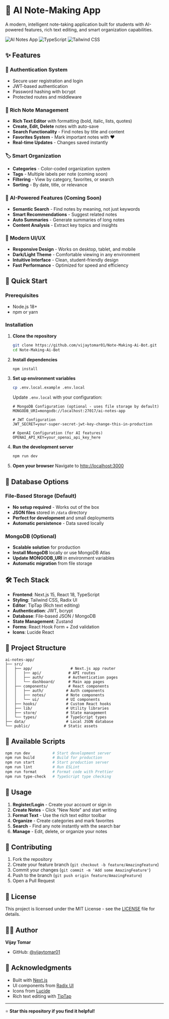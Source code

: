 
# 🤖 AI Note-Making App

A modern, intelligent note-taking application built for students with AI-powered features, rich text editing, and smart organization capabilities.

![AI Notes App](https://img.shields.io/badge/Next.js-15.3.5-black?style=for-the-badge&logo=next.js)
![TypeScript](https://img.shields.io/badge/TypeScript-5.0-blue?style=for-the-badge&logo=typescript)
![Tailwind CSS](https://img.shields.io/badge/Tailwind_CSS-3.0-38B2AC?style=for-the-badge&logo=tailwind-css)

## ✨ Features

### 🔐 **Authentication System**
- Secure user registration and login
- JWT-based authentication
- Password hashing with bcrypt
- Protected routes and middleware

### 📝 **Rich Note Management**
- **Rich Text Editor** with formatting (bold, italic, lists, quotes)
- **Create, Edit, Delete** notes with auto-save
- **Search Functionality** - Find notes by title and content
- **Favorites System** - Mark important notes with ❤️
- **Real-time Updates** - Changes saved instantly

### 🏷️ **Smart Organization**
- **Categories** - Color-coded organization system
- **Tags** - Multiple labels per note (coming soon)
- **Filtering** - View by category, favorites, or search
- **Sorting** - By date, title, or relevance

### 🤖 **AI-Powered Features** (Coming Soon)
- **Semantic Search** - Find notes by meaning, not just keywords
- **Smart Recommendations** - Suggest related notes
- **Auto Summaries** - Generate summaries of long notes
- **Content Analysis** - Extract key topics and insights

### 📱 **Modern UI/UX**
- **Responsive Design** - Works on desktop, tablet, and mobile
- **Dark/Light Theme** - Comfortable viewing in any environment
- **Intuitive Interface** - Clean, student-friendly design
- **Fast Performance** - Optimized for speed and efficiency

## 🚀 Quick Start

### Prerequisites
- Node.js 18+
- npm or yarn

### Installation

1. **Clone the repository**
   ```bash
   git clone https://github.com/vijaytomar01/Note-Making-Ai-Bot.git
   cd Note-Making-Ai-Bot
   ```

2. **Install dependencies**
   ```bash
   npm install
   ```

3. **Set up environment variables**
   ```bash
   cp .env.local.example .env.local
   ```

   Update `.env.local` with your configuration:
   ```env
   # MongoDB Configuration (optional - uses file storage by default)
   MONGODB_URI=mongodb://localhost:27017/ai-notes-app

   # JWT Configuration
   JWT_SECRET=your-super-secret-jwt-key-change-this-in-production

   # OpenAI Configuration (for AI features)
   OPENAI_API_KEY=your_openai_api_key_here
   ```

4. **Run the development server**
   ```bash
   npm run dev
   ```

5. **Open your browser**
   Navigate to [http://localhost:3000](http://localhost:3000)

## 💾 Database Options

### File-Based Storage (Default)
- **No setup required** - Works out of the box
- **JSON files** stored in `/data` directory
- **Perfect for development** and small deployments
- **Automatic persistence** - Data saved locally

### MongoDB (Optional)
- **Scalable solution** for production
- **Install MongoDB** locally or use MongoDB Atlas
- **Update MONGODB_URI** in environment variables
- **Automatic migration** from file storage

## 🛠️ Tech Stack

- **Frontend**: Next.js 15, React 18, TypeScript
- **Styling**: Tailwind CSS, Radix UI
- **Editor**: TipTap (Rich text editing)
- **Authentication**: JWT, bcrypt
- **Database**: File-based JSON / MongoDB
- **State Management**: Zustand
- **Forms**: React Hook Form + Zod validation
- **Icons**: Lucide React

## 📁 Project Structure

```
ai-notes-app/
├── src/
│   ├── app/                 # Next.js app router
│   │   ├── api/            # API routes
│   │   ├── auth/           # Authentication pages
│   │   └── dashboard/      # Main app pages
│   ├── components/         # React components
│   │   ├── auth/          # Auth components
│   │   ├── notes/         # Note components
│   │   └── ui/            # UI components
│   ├── hooks/             # Custom React hooks
│   ├── lib/               # Utility libraries
│   ├── store/             # State management
│   └── types/             # TypeScript types
├── data/                  # Local JSON database
└── public/               # Static assets
```

## 🔧 Available Scripts

```bash
npm run dev          # Start development server
npm run build        # Build for production
npm run start        # Start production server
npm run lint         # Run ESLint
npm run format       # Format code with Prettier
npm run type-check   # TypeScript type checking
```

## 🌟 Usage

1. **Register/Login** - Create your account or sign in
2. **Create Notes** - Click "New Note" and start writing
3. **Format Text** - Use the rich text editor toolbar
4. **Organize** - Create categories and mark favorites
5. **Search** - Find any note instantly with the search bar
6. **Manage** - Edit, delete, or organize your notes

## 🤝 Contributing

1. Fork the repository
2. Create your feature branch (`git checkout -b feature/AmazingFeature`)
3. Commit your changes (`git commit -m 'Add some AmazingFeature'`)
4. Push to the branch (`git push origin feature/AmazingFeature`)
5. Open a Pull Request

## 📝 License

This project is licensed under the MIT License - see the [LICENSE](LICENSE) file for details.

## 👨‍💻 Author

**Vijay Tomar**
- GitHub: [@vijaytomar01](https://github.com/vijaytomar01)

## 🙏 Acknowledgments

- Built with [Next.js](https://nextjs.org/)
- UI components from [Radix UI](https://www.radix-ui.com/)
- Icons from [Lucide](https://lucide.dev/)
- Rich text editing with [TipTap](https://tiptap.dev/)

---

⭐ **Star this repository if you find it helpful!**
